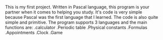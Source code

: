 This is my first project. Written in Pascal language, this program is your partner when it comes to helping you study.
It's code is very simple because Pascal was the first language that I learned. The code is also quite simple and primitive.
The program supports 3 languages and the main functions are:
.calculator
.Periodic table
.Physical constants
.Formulas
.Appointments
.Clock
.Game
